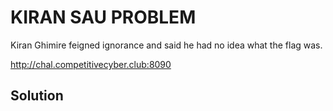 # KIRAN SAU PROBLEM

Kiran Ghimire feigned ignorance and said he had no idea what the flag was.

http://chal.competitivecyber.club:8090

## Solution

